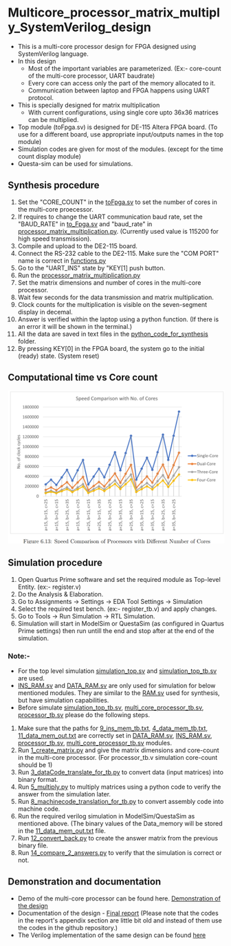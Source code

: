 # Multicore_processor_matrix_multiply_SystemVerilog_design
* This is a multi-core processor design for FPGA designed using SystemVerilog language.
* In this design
  * Most of the important variables are parameterized. (Ex:- core-count of the multi-core processor, UART baudrate)
  * Every core can access only the part of the memory allocated to it.
  * Communication between laptop and FPGA happens using UART protocol.
* This is specially designed for matrix multiplication 
  * With current configurations, using single core upto 36x36 matrices can be multiplied.
* Top module (toFpga.sv) is designed for DE-115 Altera FPGA board. (To use for a different board, use appropriate input/outputs names in the top module)
* Simulation codes are given for most of the modules. (except for the time count display module) 
* Questa-sim can be used for simulations.

## Synthesis procedure
1. Set the "CORE_COUNT" in the [toFpga.sv](https://github.com/tharinduSamare/Multicore_processor_matrix_multiply_SystemVerilog_design/blob/main/toFpga.sv) to set the number of cores in the multi-core proecessor.
2. If requires to change the UART communication baud rate, set the "BAUD_RATE" in [to_Fpga.sv](https://github.com/tharinduSamare/Multicore_processor_matrix_multiply_SystemVerilog_design/blob/main/toFpga.sv) and "baud_rate" in [processor_matrix_multiplication.py](https://github.com/tharinduSamare/Multicore_processor_matrix_multiply_SystemVerilog_design/blob/main/python_code_for_synthesis/processor_matrix_multiplication.py). (Currently used value is 115200 for high speed transmission).
3. Compile and upload to the DE2-115 board.
4. Connect the RS-232 cable to the DE2-115. Make sure the "COM PORT" name is correct in [functions.py](https://github.com/tharinduSamare/Multicore_processor_matrix_multiply_SystemVerilog_design/blob/main/python_code_for_synthesis/functions.py)
5. Go to the "UART_INS" state by "KEY[1] push button. 
6. Run the [processor_matrix_multiplication.py](https://github.com/tharinduSamare/Multicore_processor_matrix_multiply_SystemVerilog_design/blob/main/python_code_for_synthesis/processor_matrix_multiplication.py)
7. Set the matrix dimensions and number of cores in the multi-core processor. 
8. Wait few seconds for the data transmission and matrix multiplication.
9. Clock counts for the multiplication is visible on the seven-segment display in decemal. 
10. Answer is verified within the laptop using a python function. (If there is an error it will be shown in the terminal.)
11. All the data are saved in text files in the [python_code_for_synthesis](https://github.com/tharinduSamare/Multicore_processor_matrix_multiply_SystemVerilog_design/tree/main/python_code_for_synthesis) folder.
12. By pressing KEY[0] in the FPGA board, the system go to the initial (ready) state. (System reset)

## Computational time vs Core count
![plot](./images/speed_comparison.png)

## Simulation procedure
1. Open Quartus Prime software and set the required module as Top-level Entity. (ex:- register.v)
2. Do the Analysis & Elaboration.
3. Go to Assignments -> Settings -> EDA Tool Settings -> Simulation
4. Select the required test bench. (ex:- register_tb.v) and apply changes.
5. Go to Tools -> Run Simulation -> RTL Simulation.
6. Simulation will start in ModelSim or QuestaSim (as configured in Quartus Prime settings) then run untill the end and stop after at the end of the simulation.

### Note:-
* For the top level simulation [simulation_top.sv](https://github.com/tharinduSamare/Multicore_processor_matrix_multiply_SystemVerilog_design/blob/main/simulation_top.sv) and [simulation_top_tb.sv](https://github.com/tharinduSamare/Multicore_processor_matrix_multiply_SystemVerilog_design/blob/main/simulation_top_tb.sv) are used. 
* [INS_RAM.sv](https://github.com/tharinduSamare/Multicore_processor_matrix_multiply_SystemVerilog_design/blob/main/INS_RAM.sv) and [DATA_RAM.sv](https://github.com/tharinduSamare/Multicore_processor_matrix_multiply_SystemVerilog_design/blob/main/DATA_RAM.sv) are only used for simulation for below mentioned modules. They are similar to the [RAM.sv](https://github.com/tharinduSamare/Multicore_processor_matrix_multiply_SystemVerilog_design/blob/main/RAM.sv) used for synthesis, but have simulation capabilities.
* Before simulate [simulation_top_tb.sv](https://github.com/tharinduSamare/Multicore_processor_matrix_multiply_SystemVerilog_design/blob/main/simulation_top_tb.sv), [multi_core_processor_tb.sv](https://github.com/tharinduSamare/Multicore_processor_matrix_multiply_SystemVerilog_design/blob/main/multi_core_processor_tb.sv), [processor_tb.sv](https://github.com/tharinduSamare/Multicore_processor_matrix_multiply_SystemVerilog_design/blob/main/processor_tb.sv) please do the following steps.

1. Make sure that the paths for [9_ins_mem_tb.txt](https://github.com/tharinduSamare/Multicore_processor_matrix_multiply_SystemVerilog_design/blob/main/matrix_generation_for_tb/9_ins_mem_tb.txt), [4_data_mem_tb.txt](https://github.com/tharinduSamare/Multicore_processor_matrix_multiply_SystemVerilog_design/blob/main/matrix_generation_for_tb/4_data_mem_tb.txt), [11_data_mem_out.txt](https://github.com/tharinduSamare/Multicore_processor_matrix_multiply_SystemVerilog_design/blob/main/matrix_generation_for_tb/11_data_mem_out.txt) are correctly set in [DATA_RAM.sv](https://github.com/tharinduSamare/Multicore_processor_matrix_multiply_SystemVerilog_design/blob/main/DATA_RAM.sv), [INS_RAM.sv](https://github.com/tharinduSamare/Multicore_processor_matrix_multiply_SystemVerilog_design/blob/main/INS_RAM.sv), [processor_tb.sv](https://github.com/tharinduSamare/Multicore_processor_matrix_multiply_SystemVerilog_design/blob/main/processor_tb.sv), [multi_core_processor_tb.sv](https://github.com/tharinduSamare/Multicore_processor_matrix_multiply_SystemVerilog_design/blob/main/multi_core_processor_tb.sv) modules.
2. Run [1_create_matrix.py](https://github.com/tharinduSamare/Multicore_processor_matrix_multiply_SystemVerilog_design/blob/main/matrix_generation_for_tb/1_create_matrix.py) and give the matrix dimensions and core-count in the multi-core processor. (For processor_tb.v simulation core-count should be 1)
3. Run [3_dataCode_translate_for_tb.py](https://github.com/tharinduSamare/Multicore_processor_matrix_multiply_SystemVerilog_design/blob/main/matrix_generation_for_tb/3_dataCode_translate_for_tb.py) to convert data (input matrices) into binary format.
4. Run [5_multiply.py](https://github.com/tharinduSamare/Multicore_processor_matrix_multiply_SystemVerilog_design/blob/main/matrix_generation_for_tb/5_multiply.py) to multiply matrices using a python code to verify the answer from the simulation later.
5. Run [8_machinecode_translation_for_tb.py](https://github.com/tharinduSamare/Multicore_processor_matrix_multiply_SystemVerilog_design/blob/main/matrix_generation_for_tb/8_machinecode_translation_for_tb.py) to convert assembly code into machine code.
6. Run the required verilog simulation in ModelSim/QuestaSim as mentioned above. (The binary values of the Data_memory will be stored in the [11_data_mem_out.txt](https://github.com/tharinduSamare/Multicore_processor_matrix_multiply_SystemVerilog_design/blob/main/matrix_generation_for_tb/11_data_mem_out.txt) file. 
7. Run [12_convert_back.py](https://github.com/tharinduSamare/Multicore_processor_matrix_multiply_SystemVerilog_design/blob/main/matrix_generation_for_tb/12_convert_back.py) to create the answer matrix from the previous binary file.
8. Run [14_compare_2_answers.py](https://github.com/tharinduSamare/Multicore_processor_matrix_multiply_SystemVerilog_design/blob/main/matrix_generation_for_tb/14_compare_2_answers.py) to verify that the simulation is correct or not.

## Demonstration and documentation
* Demo of the multi-core processor can be found here. [Demonstration of the design](https://youtu.be/A8b6QhjnlR8)
* Documentation of the design - [Final report](https://github.com/tharinduSamare/Multicore_processor_matrix_multiply_SystemVerilog_design/blob/main/FPGA%20based%20Multi-Core%20Processor_Final_Report.pdf) (Please note that the codes in the report's appendix section are little bit old and instead of them use the codes in the github repository.)
* The Verilog implementation of the same design can be found [here](https://github.com/tharinduSamare/Multicore_processor_Matrix_multiply_verilog_design)
